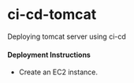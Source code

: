 # ci-cd-tomcat

Deploying tomcat server using ci-cd



#### Deployment Instructions

- Create an EC2 instance.

